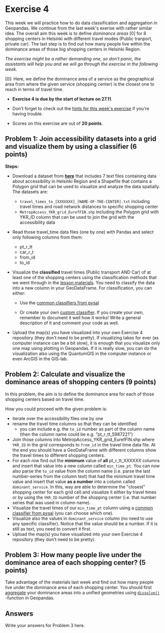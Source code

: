 # Exercise 4

This week we will practice how to do data classification and aggregation in Geopandas. We continue from the last week's exerise with rather similar idea.
The overall aim this week is to define *dominance areas* \[0\] for 8 shopping centers in Helsinki with different travel modes (Public tranport, private car).
The last step is to find out how many people live within the dominance areas of those big shopping centers in Helsinki Region.

*The exercise might be a rather demanding one, so don't panic, the assistants will help you and we will go through the exercise in the following week.*

\[0\]: Here, we define the dominance area of a service as the geographical area from where the given service (shopping center) is the closest one to reach in terms of travel time.

- **Exercise 4 is due by the start of lecture on 27.11**.

- Don't forget to check out the [hints for this week's exercise](https://automating-gis-processes.github.io/2017/lessons/L4/exercise-4-hints.html) if you're having trouble.

- Scores on this exercise are out of **20 points**.

## Problem 1: Join accessibility datasets into a grid and visualize them by using a classifier (6 points)

**Steps:**

 - Download a dataset from [**here**](https://github.com/Automating-GIS-processes/Lesson-4-Classification-overlay/raw/master/data/dataE4.zip) that includes 7 text files containing data about accessibility in Helsinki Region and a Shapefile that contains a Polygon grid that can be used to visualize and analyze the data spatially. The datasets are:
 
     - `travel_times_to_[XXXXXXX]_[NAME-OF-THE-CENTER].txt` including travel times and road network distances to specific shopping center
     - `MetropAccess_YKR_grid_EurefFIN.shp` including the Polygon grid with YKR_ID column that can be used to join the grid with the    accessibility data

 - Read those travel_time data files (one by one) with Pandas and select only following columns from them:
    
    - pt_r_tt
    - car_r_t
    - from_id
    - to_id
  
 - Visualize the **classified** travel times (Public transport AND Car) of at least one of the shopping centers using the classification methods that we went through in the [lesson materials](https://automating-gis-processes.github.io/2017/lessons/L4/reclassify.html). You need to classify the data into a new column in your GeoDataFrame. For classification, you can either:
 
    - Use the [common classifiers from pysal](https://automating-gis-processes.github.io/2017/lessons/L4/reclassify.html#classification-based-on-common-classifiers)
 
    - Or create your own [custom classifier](https://automating-gis-processes.github.io/2017/lessons/L4/reclassify.html#creating-a-custom-classifier). If you create your own, remember to document it well how it works! Write a general description of it and comment your code as well.
 
 - Upload the map(s) you have visualized into your own Exercise 4 repository (they don't need to be pretty). If visualizing takes for ever (as computer instance can be a bit slow), it is enough that you visualize only one map using plotting in Geopandas. If it is really slow, you can do the visualization also using the QuantumGIS in the computer instance or even ArcGIS in the GIS-lab.

## Problem 2: Calculate and visualize the dominance areas of shopping centers (9 points)

In this problem, the aim is to define the dominance area for each of those shopping centers based on travel time. 

How you could proceed with the given problem is: 

 - iterate over the accessibility files one by one
 - rename the travel time columns so that they can be identified 
   - you can include e.g. the `to_id` number as part of the column name (then the column name could be e.g. "pt_r_tt_5987221")
 - Join those columns into MetropAccess_YKR_grid_EurefFIN.shp where `YKR_ID` in the grid corresponds to `from_id` in the travel time data file. At the end you should have a GeoDataFrame with different columns show the travel times to different shopping centers.
 - For each row find out the **minimum** value of **all** pt_r_tt_XXXXXX columns and insert that value into a new column called `min_time_pt`. You can now also parse the `to_id` value from the column name (i.e. parse the last number-series from the column text) that had the minimum travel time value and insert that value **as a number** into a column called `dominant_service`. In this, way are able to determine the "closest" shopping center for each grid cell and visualize it either by travel times or by using the `YKR_ID` number of the shopping center (i.e. that number series that was used in column name).
 - Visualize the travel times of our `min_time_pt` column using a [common classifier from pysal](https://automating-gis-processes.github.io/2017/lessons/L4/reclassify.html#classification-based-on-common-classifiers) (you can choose which one).
 - Visualize also the values in `dominant_service` column (no need to use any specific classifier). Notice that the value should be a number. If it is still as text, you need to convert it first.
 - Upload the map(s) you have visualized into your own Exercise 4 repository (they don't need to be pretty).

## Problem 3: How many people live under the dominance area of each shopping center? (5 points)

Take advantage of the materials last week and find out how many people live under the dominance area of each shopping center. You should first [aggregate](file:///D:/KOODIT/Opetus/Automating-GIS-processes/AutoGIS-Sphinx/build/html/Lesson4-geometric-operations.html#aggregating-data) your dominance areas into a unified geometries using [`dissolve()`](http://geopandas.org/aggregation_with_dissolve.html#dissolve-example) -function in Geopandas. 

## Answers

Write your answers for Problem 3 here.

